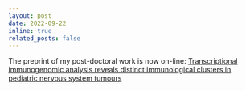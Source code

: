```yaml
---
layout: post
date: 2022-09-22
inline: true
related_posts: false
---
```


The preprint of my post-doctoral work is now on-line: <a href="https://doi.org/10.1101/2022.09.20.508719">Transcriptional immunogenomic analysis reveals distinct immunological clusters in pediatric nervous system tumours</a>
